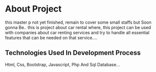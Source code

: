 # About Project 

this master p not yet finished, remain to cover some small staffs but Soon gonna Be..
this is project about car rental where, this project can be used with companies about car renting services
and try to handle all essential features that can be needed on that service....

## Technologies Used In Development Process

Html, Css, Bootstrap, Javascript, Php And Sql Database...
